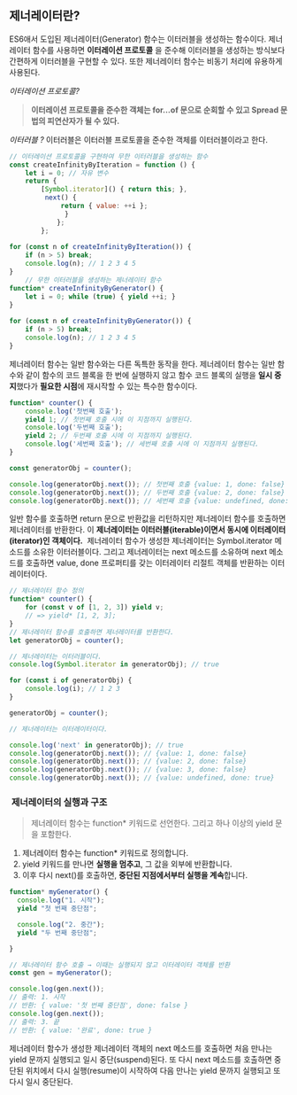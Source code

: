 
## 제너레이터란?
ES6애서 도입된 제너레이터(Generator) 함수는 이터러블을 생성하는 함수이다. 제너레이터 함수를 사용하면 **이터레이션 프로토콜** 을 준수해 이터러블을 생성하는 방식보다 간편하게 이터러블을 구현할 수 있다. 또한 제너레이터 함수는 비동기 처리에 유용하게 사용된다.

_이터레이션 프로토콜?_
>**이터레이션 프로토콜을 준수한 객체는 for…of 문으로 순회할 수 있고 Spread 문법의 피연산자가 될 수 있다.**

_이터러블 ?_
이터러블은 이터러블 프로토콜을 준수한 객체를 이터러블이라고 한다.

```javascript
// 이터레이션 프로토콜을 구현하여 무한 이터러블을 생성하는 함수 
const createInfinityByIteration = function () { 
	let i = 0; // 자유 변수 
	return { 
		[Symbol.iterator]() { return this; },
		 next() { 
			 return { value: ++i };
			  } 
			}; 
		}; 
		
for (const n of createInfinityByIteration()) { 
	if (n > 5) break; 
	console.log(n); // 1 2 3 4 5 
} 
	// 무한 이터러블을 생성하는 제너레이터 함수 
function* createInfinityByGenerator() { 
	let i = 0; while (true) { yield ++i; } 
} 
	
for (const n of createInfinityByGenerator()) { 
	if (n > 5) break; 
	console.log(n); // 1 2 3 4 5 
}
```

제너레이터 함수는 일반 함수와는 다른 독특한 동작을 한다. 
제너레이터 함수는 일반 함수와 같이 함수의 코드 블록을 한 번에 실행하지 않고 
함수 코드 블록의 실행을 **일시 중지**했다가 **필요한 시점**에 재시작할 수 있는 특수한 함수이다.

```javascript
function* counter() { 
	console.log('첫번째 호출'); 
	yield 1; // 첫번째 호출 시에 이 지점까지 실행된다. 
	console.log('두번째 호출');
	yield 2; // 두번째 호출 시에 이 지점까지 실행된다.
	console.log('세번째 호출'); // 세번째 호출 시에 이 지점까지 실행된다. 
} 

const generatorObj = counter(); 

console.log(generatorObj.next()); // 첫번째 호출 {value: 1, done: false} 
console.log(generatorObj.next()); // 두번째 호출 {value: 2, done: false} 
console.log(generatorObj.next()); // 세번째 호출 {value: undefined, done: true}
```

일반 함수를 호출하면 return 문으로 반환값을 리턴하지만 제너레이터 함수를 호출하면 제너레이터를 반환한다. 이 **제너레이터는 이터러블(iterable)이면서 동시에 이터레이터(iterator)인 객체이다.** 
제너레이터 함수가 생성한 제너레이터는 Symbol.iterator 메소드를 소유한 이터러블이다. 그리고 제너레이터는 next 메소드를 소유하며 next 메소드를 호출하면 value, done 프로퍼티를 갖는 이터레이터 리절트 객체를 반환하는 이터레이터이다.

```javascript
// 제너레이터 함수 정의 
function* counter() { 
	for (const v of [1, 2, 3]) yield v;
	// => yield* [1, 2, 3]; 
}
// 제너레이터 함수를 호출하면 제너레이터를 반환한다. 
let generatorObj = counter(); 

// 제너레이터는 이터러블이다. 
console.log(Symbol.iterator in generatorObj); // true 

for (const i of generatorObj) {
	console.log(i); // 1 2 3 
}

generatorObj = counter(); 

// 제너레이터는 이터레이터이다. 

console.log('next' in generatorObj); // true
console.log(generatorObj.next()); // {value: 1, done: false} 
console.log(generatorObj.next()); // {value: 2, done: false} 
console.log(generatorObj.next()); // {value: 3, done: false} 
console.log(generatorObj.next()); // {value: undefined, done: true}
```

###  **제너레이터의 실행과 구조**
>제너레이터 함수는 function* 키워드로 선언한다. 그리고 하나 이상의 yield 문을 포함한다.

1. 제너레이터 함수는 function* 키워드로 정의합니다.
2. yield 키워드를 만나면 **실행을 멈추고**, 그 값을 외부에 반환합니다.
3. 이후 다시 next()를 호출하면, **중단된 지점에서부터 실행을 계속**합니다.

```javascript
function* myGenerator() {
  console.log("1. 시작");
  yield "첫 번째 중단점";

  console.log("2. 중간");
  yield "두 번째 중단점";

}

// 제너레이터 함수 호출 → 이때는 실행되지 않고 이터레이터 객체를 반환
const gen = myGenerator();

console.log(gen.next()); 
// 출력: 1. 시작
// 반환: { value: '첫 번째 중단점', done: false }
console.log(gen.next());
// 출력: 3. 끝
// 반환: { value: '완료', done: true }
```

제너레이터 함수가 생성한 제너레이터 객체의 next 메소드를 호출하면 처음 만나는 yield 문까지 실행되고 일시 중단(suspend)된다. 또 다시 next 메소드를 호출하면 중단된 위치에서 다시 실행(resume)이 시작하여 다음 만나는 yield 문까지 실행되고 또 다시 일시 중단된다.